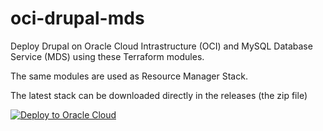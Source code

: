 # oci-drupal-mds

Deploy Drupal on Oracle Cloud Intrastructure (OCI) and MySQL Database Service (MDS) using these Terraform modules.

The same modules are used as Resource Manager Stack.

The latest stack can be downloaded directly in the releases (the zip file)

[![Deploy to Oracle Cloud](https://oci-resourcemanager-plugin.plugins.oci.oraclecloud.com/latest/deploy-to-oracle-cloud.svg)](https://github.com/lefred/oci-drupal-mds/releases/download/v1.5.1/stack_drupal_mds.zip)
